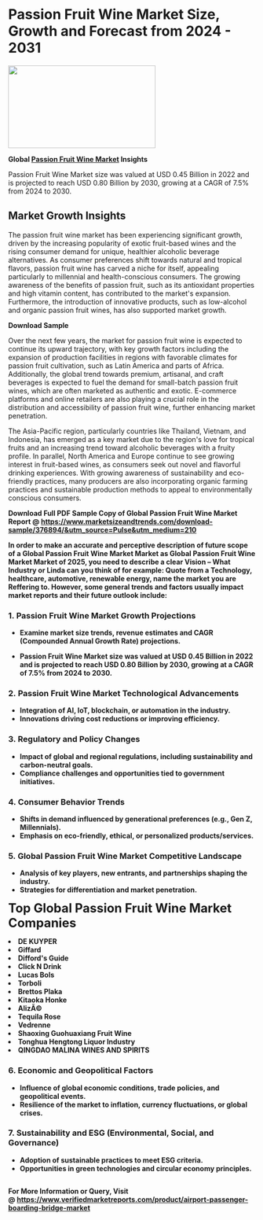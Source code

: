 <H1>Passion Fruit Wine Market Size, Growth and Forecast from 2024 - 2031</H1><img class="aligncenter size-medium wp-image-584254" src="https://thirdeyenews.in/wp-content/uploads/2024/09/Global-Market-Research-300x168.jpeg" alt="" width="300" height="168" /><p><strong>Global&nbsp;<a href="https://www.marketsizeandtrends.com/download-sample/376894/&amp;utm_source=Pulse&amp;utm_medium=210">Passion Fruit Wine Market</a> Insights</strong></p><p>Passion Fruit Wine Market size was valued at USD 0.45 Billion in 2022 and is projected to reach USD 0.80 Billion by 2030, growing at a CAGR of 7.5% from 2024 to 2030.</p><p><h2>Market Growth Insights</h2> <p>The passion fruit wine market has been experiencing significant growth, driven by the increasing popularity of exotic fruit-based wines and the rising consumer demand for unique, healthier alcoholic beverage alternatives. As consumer preferences shift towards natural and tropical flavors, passion fruit wine has carved a niche for itself, appealing particularly to millennial and health-conscious consumers. The growing awareness of the benefits of passion fruit, such as its antioxidant properties and high vitamin content, has contributed to the market's expansion. Furthermore, the introduction of innovative products, such as low-alcohol and organic passion fruit wines, has also supported market growth.</p> <p><strong>Download Sample</strong></p> <p>Over the next few years, the market for passion fruit wine is expected to continue its upward trajectory, with key growth factors including the expansion of production facilities in regions with favorable climates for passion fruit cultivation, such as Latin America and parts of Africa. Additionally, the global trend towards premium, artisanal, and craft beverages is expected to fuel the demand for small-batch passion fruit wines, which are often marketed as authentic and exotic. E-commerce platforms and online retailers are also playing a crucial role in the distribution and accessibility of passion fruit wine, further enhancing market penetration.</p> <p>The Asia-Pacific region, particularly countries like Thailand, Vietnam, and Indonesia, has emerged as a key market due to the region's love for tropical fruits and an increasing trend toward alcoholic beverages with a fruity profile. In parallel, North America and Europe continue to see growing interest in fruit-based wines, as consumers seek out novel and flavorful drinking experiences. With growing awareness of sustainability and eco-friendly practices, many producers are also incorporating organic farming practices and sustainable production methods to appeal to environmentally conscious consumers.</p> <p><strong></p><p><span class=""><strong>Download Full PDF Sample Copy of Global Passion Fruit Wine Market Report</strong> @ <a href="https://www.marketsizeandtrends.com/download-sample/376894/&amp;utm_source=Pulse&amp;utm_medium=210" target="_blank">https://www.marketsizeandtrends.com/download-sample/376894/&amp;utm_source=Pulse&amp;utm_medium=210</a></span></p><p>In order to make an accurate and perceptive description of future scope of a Global&nbsp;Passion Fruit Wine Market Market as Global&nbsp;Passion Fruit Wine Market Market of 2025, you need to describe a clear Vision &ndash; What Industry or Linda can you think of for example: Quote from a Technology, healthcare, automotive, renewable energy, name the market you are Reffering to. However, some general trends and factors usually impact market reports and their future outlook include:</p><h3>1.&nbsp;<strong>Passion Fruit Wine Market Growth Projections</strong></h3><ul><li>Examine market size trends, revenue estimates and CAGR (Compounded Annual Growth Rate) projections.</li><li><p>Passion Fruit Wine Market size was valued at USD 0.45 Billion in 2022 and is projected to reach USD 0.80 Billion by 2030, growing at a CAGR of 7.5% from 2024 to 2030.</p></li></ul><h3>2.&nbsp;<strong>Passion Fruit Wine Market Technological Advancements</strong></h3><ul><li>Integration of AI, IoT, blockchain, or automation in the industry.</li><li>Innovations driving cost reductions or improving efficiency.</li></ul><h3>3.&nbsp;<strong>Regulatory and Policy Changes</strong></h3><ul><li>Impact of global and regional regulations, including sustainability and carbon-neutral goals.</li><li>Compliance challenges and opportunities tied to government initiatives.</li></ul><h3>4.&nbsp;<strong>Consumer Behavior Trends</strong></h3><ul><li>Shifts in demand influenced by generational preferences (e.g., Gen Z, Millennials).</li><li>Emphasis on eco-friendly, ethical, or personalized products/services.</li></ul><h3>5.&nbsp;<strong>Global Passion Fruit Wine Market Competitive Landscape</strong></h3><ul><li>Analysis of key players, new entrants, and partnerships shaping the industry.</li><li>Strategies for differentiation and market penetration.</li></ul><p data-pm-slice="1 1 []"><span style="color: inherit; font-family: inherit; font-size: 25px;">Top Global Passion Fruit Wine Market Companies</span></p><div class="" data-test-id=""><p><li>DE KUYPER</li><li> Giffard</li><li> Difford's Guide</li><li> Click N Drink</li><li> Lucas Bols</li><li> Torboli</li><li> Brettos Plaka</li><li> Kitaoka Honke</li><li> AlizÃ©</li><li> Tequila Rose</li><li> Vedrenne</li><li> Shaoxing Guohuaxiang Fruit Wine</li><li> Tonghua Hengtong Liquor Industry</li><li> QINGDAO MALINA WINES AND SPIRITS</li></p></div><h3>6.&nbsp;<strong>Economic and Geopolitical Factors</strong></h3><ul><li>Influence of global economic conditions, trade policies, and geopolitical events.</li><li>Resilience of the market to inflation, currency fluctuations, or global crises.</li></ul><h3>7.&nbsp;<strong>Sustainability and ESG (Environmental, Social, and Governance)</strong></h3><ul><li>Adoption of sustainable practices to meet ESG criteria.</li><li>Opportunities in green technologies and circular economy principles.</li></ul><h2><strong style="font-size: 14px;">For More Information or Query, Visit @&nbsp;</strong><a style="background-color: #ffffff; font-size: 14px;" href="https://www.marketsizeandtrends.com/report/passion-fruit-wine-market/" target="_blank">https://www.verifiedmarketreports.com/product/airport-passenger-boarding-bridge-market</a></h2>
